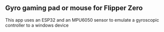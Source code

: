 ## Gyro gaming pad or mouse for Flipper Zero

This app uses an ESP32 and an MPU6050 sensor to emulate a gyroscopic controller to a windows device


